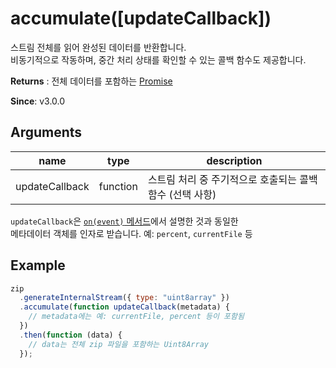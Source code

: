 # accumulate([updateCallback])

스트림 전체를 읽어 완성된 데이터를 반환합니다.\
비동기적으로 작동하며, 중간 처리 상태를 확인할 수 있는 콜백 함수도 제공합니다.

**Returns** : 전체 데이터를 포함하는 [Promise](https://developer.mozilla.org/en-US/docs/Web/JavaScript/Reference/Global_Objects/Promise)

**Since**: v3.0.0

## Arguments

| name           | type     | description                                              |
| -------------- | -------- | -------------------------------------------------------- |
| updateCallback | function | 스트림 처리 중 주기적으로 호출되는 콜백 함수 (선택 사항) |

`updateCallback`은 [`on(event)` 메서드]({{site.baseurl}}/documentation/api_streamhelper/on.html)에서 설명한 것과 동일한  
메타데이터 객체를 인자로 받습니다. 예: `percent`, `currentFile` 등

## Example

```js
zip
  .generateInternalStream({ type: "uint8array" })
  .accumulate(function updateCallback(metadata) {
    // metadata에는 예: currentFile, percent 등이 포함됨
  })
  .then(function (data) {
    // data는 전체 zip 파일을 포함하는 Uint8Array
  });
```
